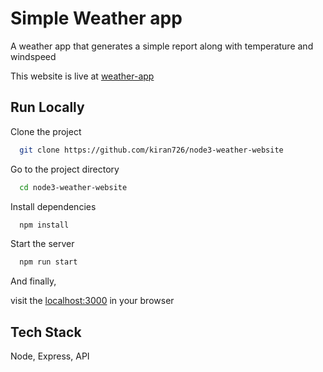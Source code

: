 
# Simple Weather app

A weather app that generates a simple report along with temperature and windspeed

This website is live at [weather-app](https://weather-application-ws94.onrender.com/)


## Run Locally

Clone the project

```bash
  git clone https://github.com/kiran726/node3-weather-website
```

Go to the project directory

```bash
  cd node3-weather-website
```

Install dependencies

```bash
  npm install
```

Start the server

```bash
  npm run start
```
 
 And finally,

visit the [localhost:3000](localhost:3000) in your browser


## Tech Stack

 Node, Express, API